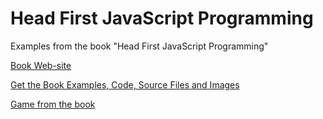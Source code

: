 # Head First JavaScript Programming

Examples from the book "Head First JavaScript Programming"

[Book Web-site](https://wickedlysmart.com)

[Get the Book Examples, Code, Source Files and Images](http://wickedlysmart.com/hfjs)

[Game from the book](https://233blr.github.io/Battleship/)
